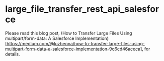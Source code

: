 # large_file_transfer_rest_api_salesforce

Please read this blog post, (How to Transfer Large Files Using multipart/form-data: A Salesforce Implementation)[https://medium.com/@luzhenna/how-to-transfer-large-files-using-multipart-form-data-a-salesforce-implementation-9c6cd46aceca], for details. 